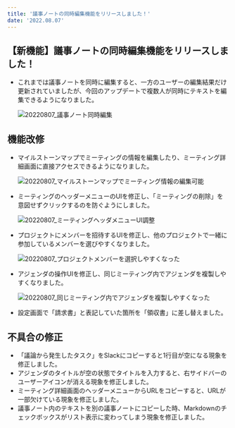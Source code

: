 ```yaml
---
title: '議事ノートの同時編集機能をリリースしました！'
date: '2022.08.07'
---
```


## 【新機能】議事ノートの同時編集機能をリリースしました！
- これまでは議事ノートを同時に編集すると、一方のユーザーの編集結果だけ更新されていましたが、今回のアップデートで複数人が同時にテキストを編集できるようになりました。

  ![20220807_議事ノート同時編集](https://user-images.githubusercontent.com/92074639/183339243-ad62ab5b-66e4-40f6-a940-ea5ccabdf075.png)


## 機能改修
- マイルストーンマップでミーティングの情報を編集したり、ミーティング詳細画面に直接アクセスできるようになりました。

  ![20220807_マイルストーンマップでミーティング情報の編集可能](https://user-images.githubusercontent.com/92074639/183339313-e27ce3fb-b321-4a04-a1d7-212f93036550.png)

- ミーティングのヘッダーメニューのUIを修正し、「ミーティングの削除」を意図せずクリックするのを防ぐようにしました。
 
  ![20220807_ミーティングヘッダメニューUI調整](https://user-images.githubusercontent.com/92074639/183339363-379a57f7-5ceb-4305-85d1-8391203c64a0.png)

- プロジェクトにメンバーを招待するUIを修正し、他のプロジェクトで一緒に参加しているメンバーを選びやすくなりました。

  ![20220807_プロジェクトメンバーを選択しやすくなった](https://user-images.githubusercontent.com/92074639/183339395-e01974cc-cc19-4282-b4de-291347c8ee5c.png)

- アジェンダの操作UIを修正し、同じミーティング内でアジェンダを複製しやすくなりました。

  ![20220807_同じミーティング内でアジェンダを複製しやすくなった](https://user-images.githubusercontent.com/92074639/183339439-c4671215-f4ec-4069-bb4b-05db6ff9c462.png)

- 設定画面で「請求書」と表記していた箇所を「領収書」に差し替えました。


## 不具合の修正
- 「議論から発生したタスク」をSlackにコピーすると1行目が空になる現象を修正しました。
- アジェンダのタイトルが空の状態でタイトルを入力すると、右サイドバーのユーザーアイコンが消える現象を修正しました。
- ミーティング詳細画面のヘッダーメニューからURLをコピーすると、URLが一部欠けている現象を修正しました。
- 議事ノート内のテキストを別の議事ノートにコピーした時、Markdownのチェックボックスがリスト表示に変わってしまう現象を修正しました。
